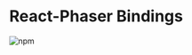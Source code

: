 # React-Phaser Bindings

![npm](https://img.shields.io/npm/v/react-phaser-bindings?style=flat-square)
